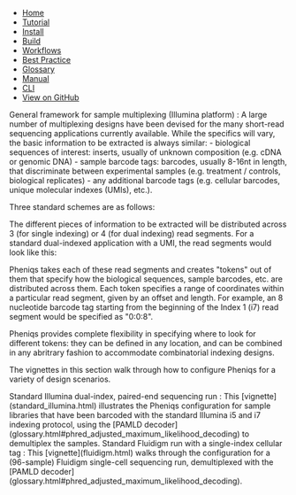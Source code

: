 <!--
    Pheniqs : PHilology ENcoder wIth Quality Statistics
    Copyright (C) 2018  Lior Galanti
    NYU Center for Genetics and System Biology

    Author: Lior Galanti <lior.galanti@nyu.edu>

    This program is free software: you can redistribute it and/or modify
    it under the terms of the GNU Affero General Public License as
    published by the Free Software Foundation, either version 3 of the
    License, or (at your option) any later version.

    This program is distributed in the hope that it will be useful,
    but WITHOUT ANY WARRANTY; without even the implied warranty of
    MERCHANTABILITY or FITNESS FOR A PARTICULAR PURPOSE.  See the
    GNU Affero General Public License for more details.

    You should have received a copy of the GNU Affero General Public License
    along with this program.  If not, see <http://www.gnu.org/licenses/>.
-->

<section id="navigation">
    <ul>
        <li><a                  href="/pheniqs/2.0/">Home</a></li>
        <li><a                  href="/pheniqs/2.0/tutorial.html">Tutorial</a></li>
        <li><a                  href="/pheniqs/2.0/install.html">Install</a></li>
        <li><a                  href="/pheniqs/2.0/build.html">Build</a></li>
        <li><a class="active"   href="/pheniqs/2.0/workflow.html">Workflows</a></li>
        <li><a                  href="/pheniqs/2.0/best_practices.html">Best Practice</a></li>
        <li><a                  href="/pheniqs/2.0/glossary.html">Glossary</a></li>
        <li><a                  href="/pheniqs/2.0/manual.html">Manual</a></li>
        <li><a                  href="/pheniqs/2.0/cli.html">CLI</a></li>
        <li><a class="github"   href="http://github.com/biosails/pheniqs">View on GitHub</a></li>
    </ul>
    <div class="clear" />
</section>

<a name="overview" />
General framework for sample multiplexing (Illumina platform)
: A large number of multiplexing designs have been devised for the many short-read sequencing applications currently available. While the specifics will vary, the basic information to be extracted is always similar:
- biological sequences of interest: inserts, usually of unknown composition (e.g. cDNA or genomic DNA)
- sample barcode tags: barcodes, usually 8-16nt in length, that discriminate between experimental samples (e.g. treatment / controls, biological replicates) 
- any additional barcode tags (e.g. cellular barcodes, unique molecular indexes (UMIs), etc.).

Three standard schemes are as follows:

<!--- insert diagram here --->

The different pieces of information to be extracted will be distributed across 3 (for single indexing) or 4 (for dual indexing) read segments. For a standard dual-indexed application with a UMI, the read segments would look like this: 

<!--- insert diagram here --->

Pheniqs takes each of these read segments and creates "tokens" out of them that specify how the biological sequences, sample barcodes, etc. are distributed across them. Each token specifies a range of coordinates within a particular read segment, given by an offset and length. For example, an 8 nucleotide barcode tag starting from the beginning of the Index 1 (i7) read segment would be specified as "0:0:8". 

Pheniqs provides complete flexibility in specifying where to look for different tokens: they can be defined in any location, and can be combined in any abritrary fashion to accommodate combinatorial indexing designs. 

The vignettes in this section walk through how to configure Pheniqs for a variety of design scenarios.


<a name="standard_illumina" />
Standard Illumina dual-index, paired-end sequencing run
: This [vignette](standard_illumina.html) illustrates the Pheniqs configuration for sample libraries that have been barcoded with the standard Illumina i5 and i7 indexing protocol, using the [PAMLD decoder](glossary.html#phred_adjusted_maximum_likelihood_decoding) to demultiplex the samples.

<a name="fluidigm" />
Standard Fluidigm run with a single-index cellular tag
: This [vignette](fluidigm.html) walks through the configuration for a (96-sample) Fluidigm single-cell sequencing run, demultiplexed with the [PAMLD decoder](glossary.html#phred_adjusted_maximum_likelihood_decoding).
